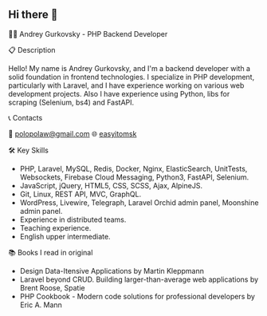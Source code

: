 ## Hi there 👋

👨‍💻 Andrey Gurkovsky - PHP Backend Developer


📋 Description

Hello! My name is Andrey Gurkovsky, and I'm a backend developer with a solid foundation in frontend technologies. I specialize in PHP development, particularly with Laravel, and I have experience working on various web development projects. Also I have experience using Python, libs for scraping (Selenium, bs4) and FastAPI.


📞 Contacts

📧 polopolaw@gmail.com
🌐 <a href="https://t.me/easyitomsk" >easyitomsk</a>

🛠️ Key Skills

- PHP, Laravel, MySQL, Redis, Docker, Nginx, ElasticSearch, UnitTests, Websockets, Firebase Cloud Messaging, Python3, FastAPI, Selenium.
- JavaScript, jQuery, HTML5, CSS, SCSS, Ajax, AlpineJS.
- Git, Linux, REST API, MVC, GraphQL.
- WordPress, Livewire, Telegraph, Laravel Orchid admin panel, Moonshine admin panel.
- Experience in distributed teams.
- Teaching experience.
- English upper intermediate.

📚 Books I read in original
- Design Data-Itensive Applications by Martin Kleppmann
- Laravel beyond CRUD. Building larger-than-average web applications by Brent Roose, Spatie
- PHP Cookbook - Modern code solutions for professional developers by Eric A. Mann
